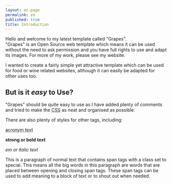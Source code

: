 ```yaml
---
layout: en-page
permalink: en
published: true
title: Introduction
---
```


Hello and welcome to my latest template called "Grapes".  
&quot;Grapes&quot; is an Open Source web template which means it can be used without the need to ask permission and you have full rights to use and adapt its images.  For more of my work, please see my website.  

I wanted to create a fairly simple yet attractive template which can be used for food or wine related websites, although it can easily be adapted for other uses too. 
    
<h2>But is it <em>easy</em> to Use?</h2>
<p>&quot;Grapes&quot; should be quite easy to use as I have added plenty of comments and tried to make the <acronym title="Cascading Style Sheet">CSS</acronym> as neat and organised as possible. 
</p>
<p>There are also plenty of styles for other tags, including:</p>
    
<p><acronym title="acronym text">acronym text</acronym></p>
    
<p><strong>strong or bold text</strong></p>
    
<p><em>em or italic text</em></p>
    
<p>This is a paragraph of normal text that contains <span>span</span> tags with a class set to <span>special</span>.  This means all the <span>big words</span> in this paragraph are words that are placed between opening and closing <span>span</span> tags.  These span tags can be used to add meaning to a block of text or to <span>shout out</span> when needed.</p>